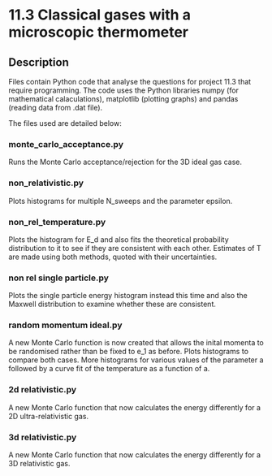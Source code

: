# 11.3 Classical gases with a microscopic thermometer

## Description
Files contain Python code that analyse the questions for project 11.3 that require programming. The code uses the Python libraries numpy (for mathematical calaculations), matplotlib (plotting graphs) and pandas (reading data from .dat file).

 The files used are detailed below:


### monte_carlo_acceptance.py
Runs the Monte Carlo acceptance/rejection for the 3D ideal gas case.

### non_relativistic.py
Plots histograms for multiple N_sweeps and the parameter epsilon.

### non_rel_temperature.py
Plots the histogram for E_d and also fits the theoretical probability distribution to it to see if they are consistent with each other. Estimates of T are made using both methods, quoted with their uncertainties.

### non rel single particle.py
Plots the single particle energy histogram instead this time and also the Maxwell distribution to examine whether these are consistent. 

### random momentum ideal.py
A new Monte Carlo function is now created that allows the inital momenta to be randomised rather than be fixed to e_1 as before. Plots histograms to compare both cases. More histograms for various values of the parameter a followed by a curve fit of the temperature as a function of a.

### 2d relativistic.py
A new Monte Carlo function that now calculates the energy differently for a 2D ultra-relativistic gas.

### 3d relativistic.py 
A new Monte Carlo function that now calculates the energy differently for a 3D relativistic gas.
